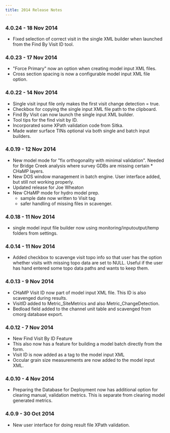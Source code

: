 ```yaml
---
title: 2014 Release Notes
---
```


### 4.0.24 - 18 Nov 2014

* Fixed selection of correct visit in the single XML builder when launched from the Find By Visit ID tool.

### 4.0.23 - 17 Nov 2014

* "Force Primary" now an option when creating model input XML files.
* Cross section spacing is now a configurable model input XML file option.

### 4.0.22 - 14 Nov 2014

* Single visit input file only makes the first visit change detection = true.
* Checkbox for copying the single input XML file path to the clipboard.
* Find By Visit can now launch the single input XML builder.
* Tool tips for the find visit by ID.
* Incorporated some XPath validation code from Sitka.
* Made water surface TINs optional via both single and batch input builders.

### 4.0.19 - 12 Nov 2014

* New model mode for "fix orthogonality with minimal validation". Needed for Bridge Creek analysis where survey GDBs are missing certain * CHaMP layers.
* New DOS window management in batch engine. User interface added, but still not working properly.
* Updated release for Joe Wheaton
* New CHaMP mode for hydro model prep.
    * sample date now written to Visit tag
    * safer handling of missing files in scavenger.

### 4.0.18 - 11 Nov 2014

* single model input file builder now using monitoring/inputoutput/temp folders from settings.

### 4.0.14 - 11 Nov 2014

* Added checkbox to scavenge visit topo info so that user has the option whether visits with missing topo data are set to NULL. Useful if the user has hand entered some topo data paths and wants to keep them.

### 4.0.13 - 9 Nov 2014

* CHaMP Visit ID now part of model input XML file. This ID is also scavenged during results.
* VisitID added to Metric_SiteMetrics and also Metric_ChangeDetection.
* Bedload field added to the channel unit table and scavenged from cmorg database export.

### 4.0.12 - 7 Nov 2014

* New Find Visit By ID Feature
* This also now has a feature for building a model batch directly from the form.
* Visit ID is now added as a tag to the model input XML
* Occular grain size measurements are now added to the model input XML.

### 4.0.10 - 4 Nov 2014

* Preparing the Database for Deployment now has additional option for clearing manual, validation metrics. This is separate from clearing model generated metrics.

### 4.0.9 - 30 Oct 2014

* New user interface for doing result file XPath validation.
